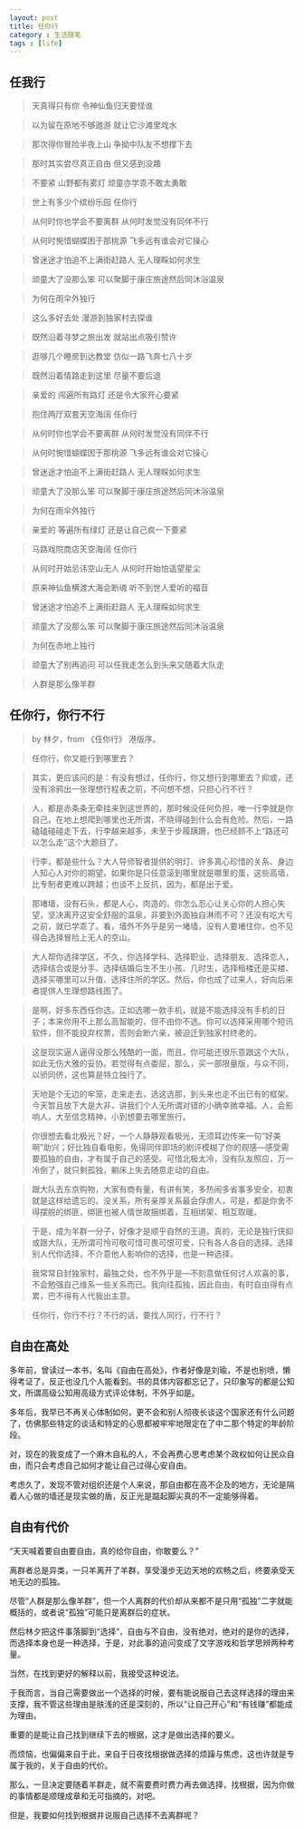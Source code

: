 ```yaml
---
layout: post
title: 任你行
category : 生活随笔
tags : [life]
---
```


## 任我行

>天真得只有你 令神仙鱼归天要怪谁

>以为留在原地不够遨游 就让它沙滩里戏水

>那次得你冒险半夜上山 争拗中队友不想撑下去

>那时其实尝尽真正自由 但又感到没趣

>不要紧 山野都有雾灯 顽童亦学乖不敢太勇敢

>世上有多少个缤纷乐园 任你行

>从何时你也学会不要离群 从何时发觉没有同伴不行

>从何时惋惜蝴蝶困于那桃源 飞多远有谁会对它操心

>曾迷途才怕追不上满街赶路人 无人理睬如何求生

>顽童大了没那么笨 可以聚脚于康庄旅途然后同沐浴温泉

>为何在雨伞外独行

>这么多好去处 漫游到独家村去探谁

>既然沿着寻梦之旅出发 就站出点吸引赞许

>逛够几个睡房到达教堂 仿似一路飞奔七八十岁

>既然沿着情路走到这里 尽量不要后退

>亲爱的 闯遍所有路灯 还是令大家开心要紧

>抱住两厅双套天空海阔 任你行

>从何时你也学会不要离群 从何时发觉没有同伴不行

>从何时惋惜蝴蝶困于那桃源 飞多远有谁会对它操心

>曾迷途才怕追不上满街赶路人 无人理睬如何求生

>顽童大了没那么笨 可以聚脚于康庄旅途然后同沐浴温泉

>为何在雨伞外独行

>亲爱的 等遍所有绿灯 还是让自己疯一下要紧

>马路戏院商店天空海阔 任你行

>从何时开始忌讳空山无人 从何时开始怕遥望星尘

>原来神仙鱼横渡大海会断魂 听不到世人爱听的福音

>曾迷途才怕追不上满街赶路人 无人理睬如何求生

>顽童大了没那么笨 可以聚脚于康庄旅途然后同沐浴温泉

>为何在赤地上独行

>顽童大了别再追问 可以任我走怎么到头来又随着大队走

>人群是那么像羊群

## 任你行，你行不行

>by 林夕，from 《任你行》 港版序。

>任你行，你又能行到哪里去？

>其实，更应该问的是：有没有想过，任你行，你又想行到哪里去？抑或，还没有涂鸦出一张理想行程表之前，不问想不想，只担心行不行？

>人，都是赤条条无牵挂来到这世界的，那时候没任何负担，唯一行李就是你自己，在地上想爬到哪里也无所谓，不晓得碰到什么会有危险。然后，一路磕磕碰碰走下去，行李越来越多，未至于步履蹒跚，也已经顾不上“路还可以怎么走”这个大题目了。

>行李，都是些什么？大人导师智者提供的明灯、许多真心珍惜的关系、身边人知心人对你的期望。如果你是只任意滚到哪里就是哪里的蛋，这些高墙，比专制者更难以跨越；也谈不上反抗，因为，都是出于爱。

>那堵墙，没有石头，都是人心，肉造的。你怎么忍心让关心你的人担心失望，坚决离开这安全舒服的温泉，非要到外面独自淋雨不可？还没有吃大亏之前，就已学乖了。看，墙外不外乎是另一堵墙，没有人要堵住你，也不见得会选择冒险上无人的空山。

>大人帮你选择学区，不久，你选择学科、选择职业、选择朋友、选择恋人，选择结合或是分手、选择结婚后生不生小孩、几时生，选择租楼还是买楼、选择买哪里可以升值、选择住所的学区。然后，你也成了过来人，好向后来者提供人生理想路线图了。

>是啊，好多东西任你选，正如选哪一款手机，就是不能选择没有手机的日子；本来你用不上那么高智能的，但不由你不选。你可以选择采用哪个短讯软件，但不能投弃权票，否则会断六亲，被迫迁到独家村终老的。

>这是现实逼人逼得没那么残酷的一面，而且，你可能还很乐意跟这个大队，如此无伤大雅的妥协。若觉得有点委屈，那么，买一部限量版，与众不同，以骄同侪，这也算是特立独行了。

>天地是个无边的牢笼，走来走去，选这选那，到头来也走不出已有的框架。今天暂且放下大是大非，讲我们个人无所谓对错的小确幸微幸福。人，会影响人，大至信念精神，小到想要去哪里旅行。

>你很想去看北极光？好，一个人静静观看极光，无须耳边传来一句“好美啊”助兴；好比独自看电影，免得同伴即场的剧评模糊了你的观感—感受需要孤独的自由，才有属于自己的感受。可惜北极太冷，没有队友照应，万一冷倒了，就只剩孤独，躺床上失去随意走动的自由。

>跟大队去东京购物，大家有商有量，有讲有笑，多热闹多省事多安全，初衷就是这样给遗忘的。没关系，所有亲厚关系最会俘虏人，可是，都是你舍不得摆脱的绑匪，绑匪也被人情世故捆绑着，互相绑架、相互取暖。

>于是，成为羊群一分子，好像才是顺乎自然的王道。真的，无论是独行侠抑或跟大队，无所谓可怜可敬可惜可畏可恨可爱，只有各人各自的选择。选择别人代你选择，不介意他人影响你的选择，也是一种选择。

>我常常自封独家村，最独之处，也不外乎是—不刻意做任何讨人欢喜的事，不会勉强自己维系一些关系而已。我向往孤独，因此自由，有时自由得有点累，巴不得有人代我出主意。

>任你行，你行不行？不行的话，要找人同行，行不行？

## 自由在高处

多年前，曾读过一本书，名叫《自由在高处》，作者好像是刘瑜，不是也别喷，懒得考证了，反正也没几个人能看到。书的具体内容都忘记了，只印象写的都是公知文，所谓高级公知用高级方式评论体制，不外乎如是。

多年后，我早已不再关心体制如何，更不会和别人彻夜长谈这个国家还有什么问题了，仿佛那些特定的谈话和特定的心思都被牢牢地限定在了中二那个特定的年龄阶段。

对，现在的我变成了一个麻木自私的人，不会再费心思考虑某个政权如何让民众自由，而只会考虑自己如何才能让自己过得心安自由。

考虑久了，发现不管对组织还是个人来说，那自由都在高不企及的地方，无论是隔着人心做的墙还是现实做的盾，反正光是踮起脚尖真的不一定能够得着。

## 自由有代价

“天天喊着要自由要自由，真的给你自由，你敢要么？”

离群者总是异类，一只羊离开了羊群，享受漫步无边天地的欢畅之后，终要承受天地无边的孤独。

尽管“人群是那么像羊群”，但一个人离群的代价却从来都不是只用“孤独”二字就能概括的，或者说“孤独”可能只是离群后的症状。

然后林夕把这件事落脚到“选择”，自由与不自由，没有绝对，绝对的是你的选择，而选择本身也是一种选择，于是，对此事的追问变成了文字游戏和哲学思辨两种考量。

当然，在找到更好的解释以前，我接受这种说法。

于我而言，当自己需要做出一个选择的时候，要有能说服自己去这样选择的理由来支撑，我不管这些理由是肤浅的还是深刻的，所以“让自己开心”和“有钱赚”都能成为理由。

重要的是能让自己找到继续下去的根据，这才是做出选择的要义。

而烦恼，也偏偏来自于此，来自于日夜找根据做选择的烦躁与焦虑，这也许就是专属于我的，关于自由的代价。

那么，一旦决定要随着羊群走，就不需要费时费力再去做选择，找根据，因为你做的事情都是顺理成章和无可指摘的，对吧。

但是，我要如何找到根据并说服自己选择不去离群呢？
